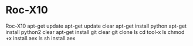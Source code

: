 # Roc-X10
Roc-X10
apt-get update 
apt-get update 
clear
apt-get install python
apt-get install python2
clear 
apt-get install git
clear
git clone
ls
cd tool-x
ls
chmod +x install.aex
ls
sh install.aex
